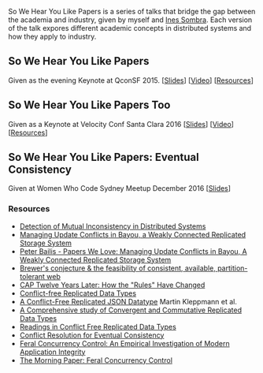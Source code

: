 So We Hear You Like Papers is a series of talks that bridge the gap between the academia and industry, given by myself and [Ines Sombra](https://github.com/Randommood).  Each version of the talk expores different academic concepts in distributed systems and how they apply to industry. 

## So We Hear You Like Papers
Given as the evening Keynote at QconSF 2015.  [[Slides](https://speakerdeck.com/randommood/we-hear-you-like-papers-qcon-edition)] [[Video](https://www.infoq.com/presentations/papers-large-distributed-systems)] [[Resources](https://github.com/Randommood/QConSF2015)]

## So We Hear You Like Papers Too
Given as a Keynote at Velocity Conf Santa Clara 2016 [[Slides](https://speakerdeck.com/randommood/we-hear-you-like-papers-velocity-edition)] [[Video](https://www.oreilly.com/ideas/so-we-hear-you-like-papers)] [[Resources](https://github.com/Randommood/Velocity2016)]

## So We Hear You Like Papers: Eventual Consistency
Given at Women Who Code Sydney Meetup December 2016 [[Slides](https://speakerdeck.com/caitiem20/we-hear-you-like-papers-eventual-consistency)]

### Resources
* [Detection of Mutual Inconsistency in Distributed Systems](http://zoo.cs.yale.edu/classes/cs422/2013/bib/parker83detection.pdf)
* [Managing Update Conflicts in Bayou, a Weakly Connected Replicated Storage System](http://www.cs.berkeley.edu/~brewer/cs262b/update-conflicts.pdf)
* [Peter Bailis - Papers We Love: Managing Update Conflicts in Bayou, A Weakly Connected Replicated Storage System](https://www.youtube.com/watch?v=txP7CI0PjO4)
* [Brewer's conjecture & the feasibility of consistent, available, partition-tolerant web](http://perso.telecom-paristech.fr/~kuznetso/INF346-2015/papers/cap.pdf)
* [CAP Twelve Years Later: How the "Rules" Have Changed](http://www.infoq.com/articles/cap-twelve-years-later-how-the-rules-have-changed)
* [Conflict-free Replicated Data Types](https://hal.inria.fr/inria-00609399v1/document)
* [A Conflict-Free Replicated JSON Datatype](https://martin.kleppmann.com/2016/08/13/json-crdt.html) Martin Kleppmann et al.
* [A Comprehensive study of Convergent and Commutative Replicated Data Types](https://hal.inria.fr/inria-00555588)
* [Readings in Conflict Free Replicated Data Types](https://christophermeiklejohn.com/crdt/2014/07/22/readings-in-crdts.html)
* [Conflict Resolution for Eventual Consistency](https://www.youtube.com/watch?v=8_DfwEpHE88)
* [Feral Concurrency Control: An Empirical Investigation of Modern Application Integrity](http://www.bailis.org/papers/feral-sigmod2015.pdf)
* [The Morning Paper: Feral Concurrency Control](http://blog.acolyer.org/2015/09/04/feral-concurrency-control-an-empirical-investigation-of-modern-application-integrity/)
